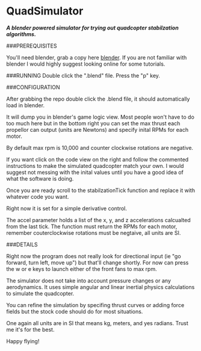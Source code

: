 QuadSimulator
=============

***A blender powered simulator for trying out quadcopter stabilzation algorithms.***


###PREREQUISITES

You'll need blender, grab a copy here <a href="http://www.blender.org/">blender</a>. If you are not familiar with blender I would highly suggest looking online for some tutorials.




###RUNNING
  Double click the ".blend" file.
  Press the "p" key.




###CONFIGURATION

After grabbing the repo double click the .blend file, it should automatically load in blender.

It will dump you in blender's game logic view.
Most people won't have to do too much here but in the bottom right you can set the max thrust each propellor can output (units are Newtons) and specify inital RPMs for each motor.

By default max rpm is 10,000 and counter clockwise rotations are negative.

If you want click on the code view on the right and follow the commented instructions to make the simulated quadcopter match your own.
I would suggest not messing with the inital values until you have a good idea of what the software is doing.

Once you are ready scroll to the stabilzationTick function and replace it with whatever code you want.

Right now it is set for a simple derivative control.

The accel parameter holds a list of the x, y, and z accelerations calcualted from the last tick.
The function must return the RPMs for each motor, remember couterclockwise rotations must be negtaive, all units are SI.




###DETAILS

Right now the program does not really look for directional input (ie "go forward, turn left, move up") but that'll change shortly.
For now can press the w or e keys to launch either of the front fans to max rpm.

The simulator does not take into account pressure changes or any aerodynamics. It uses simple angular and linear inertial physics calculations to simulate the quadcopter.

You can refine the simulation by specifing thrust curves or adding force fields but the stock code should do for most situations.

One again all units are in SI that means kg, meters, and yes radians. Trust me it's for the best.

Happy flying!

